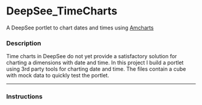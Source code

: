 # DeepSee_TimeCharts
A DeepSee portlet to chart dates and times using [Amcharts](https://www.amcharts.com/)

### Description
Time charts in DeepSee do not yet provide a satisfactory solution for charting a dimensions with date and time.
In this project I build a portlet using 3rd party tools for charting date and time.
The files contain a cube with mock data to quickly test the portlet.

-----

### Instructions
